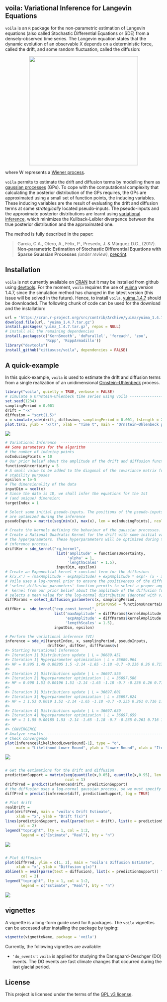 
voila: Variational Inference for Langevin Equations
---------------------------------------------------

`voila` is an `R` package for the non-parametric estimation of Langevin equations (also called Stochastic Differential Equations or SDE) from a densely-observed time series. The Langevin equation states that the dynamic evolution of an observable X depends on a deterministic force, called the drift, and some random fluctuation, called the diffusion:

<img src=README-figures/langevin_annotated.png width=350 style="display: block; margin: auto;" >

where W represents a [Wiener process](https://en.wikipedia.org/wiki/Wiener_process).

`voila` permits to estimate the drift and diffusion terms by modelling them as [gaussian processes](http://katbailey.github.io/post/gaussian-processes-for-dummies/) (GPs). To cope with the computational complexity that calculating the posterior distribution of the GPs requires, the GPs are approximated using a small set of function points, the inducing variables. These inducing variables are the result of evaluating the drift and diffusion terms at some *strategically* located pseudo-inputs. The pseudo-inputs and the approximate posterior distributions are learnt using [variational inference](http://blog.evjang.com/2016/08/variational-bayes.html), which minimizes the Kullback-Leibler divergence between the true posterior distribution and the approximated one.

The method is fully described in the paper:

> García, C.A., Otero, A., Félix, P., Presedo, J. & Márquez D.G., (2017). **Non-parametric Estimation of Stochastic Differential Equations with Sparse Gaussian Processes** *(under review)*, [preprint](https://arxiv.org/abs/1704.04375).

Installation
------------

`voila` is not currently available on [CRAN](http://cran.r-project.org/) but it may be installed from github using [devtools](https://github.com/hadley/devtools). For the moment, `voila` requires the use of [yuima](https://yuima-project.com) version 1.4.7, since the simulation method has changed in the latest version (this issue will be solved in the future). Hence, to install `voila`, [yuima\_1.4.7](https://cran.r-project.org/src/contrib/Archive/yuima/yuima_1.4.7.tar.gz) should be downloaded. The following chunk of code can be used for the download and the installation:

``` r
url = 'https://cran.r-project.org/src/contrib/Archive/yuima/yuima_1.4.7.tar.gz'
download.file(url, 'yuima_1.4.7.tar.gz')
install.packages('yuima_1.4.7.tar.gz', repos = NULL)
# install all the remaining dependencies
install.packages(c('KernSmooth', 'doParallel', 'foreach', 'zoo',
                  'Rcpp', 'RcppArmadillo'))
library("devtools")
install_github("citiususc/voila", dependencies = FALSE)
```

A quick-example
---------------

In this quick-example, `voila` is used to estimate the drift and diffusion terms
from a single realization of an unidimensional [Ornstein–Uhlenbeck](https://en.wikipedia.org/wiki/Ornstein%E2%80%93Uhlenbeck_process) process.

``` r
library("voila", quietly = TRUE, verbose = FALSE)
# simulate a Ornstein-Uhlenbeck time series using voila ---------------------
set.seed(1234)
samplingPeriod = 0.001
drift = "-x"
diffusion = "sqrt(1.5)"
x = simulate_sde(drift, diffusion, samplingPeriod = 0.001, tsLength = 20000)
plot.ts(x, ylab = "x(t)", xlab = "Time t", main = "Ornstein–Uhlenbeck process")
```

<img src="README-figures/ornstein_example-1.png" style="display: block; margin: auto;" />

``` r
# Variational Inference  ----------------------------------------------------
## Some parameters for the algorithm
# the number of inducing points
noInducingPoints = 10 
# Our prior belief about the amplitude of the drift and diffusion functions
functionsUncertainty = 5 
# A small value to be added to the diagonal of the covariance matrix for
# stability purposes
epsilon = 1e-5
# The dimensionality of the data
inputDim = ncol(x)
# Since the data is 1D, we shall infer the equations for the 1st
# (and unique) dimension:
targetIndex = 1

# Select some initial pseudo-inputs. The positions of the pseudo-inputs
# are optimized during the inference
pseudoInputs = matrix(seq(min(x), max(x), len = noInducingPoints), ncol = 1)

# Create the kernels defining the behaviour of the gaussian processes. 
# Create a Rational Quadratic Kernel for the drift with some initial values for
# the hyperparameters. These hyperparameters will be optimized during the 
# inference process.
driftKer = sde_kernel("rq_kernel",
                       list('amplitude' = functionsUncertainty,
                            'alpha' = 1,
                            'lengthScales' = 1.5),
                       inputDim, epsilon)
# Create an Exponential kernel + constant term for the diffusion:
# k(x,x') = (maxAmplitude - expAmplitude) + expAmplitude * exp(- (x - x') ^ 2 / (2 * lengthScale))
# Voila uses a log-normal prior to ensure the positiveness of the diffusion. The 
# 'select_diffusion_parameters' function permits to select a proper amplitude for the
#  kernel from our prior belief about the amplitude of the diffusion function. It also
# selects a mean value for the log-normal distribution (denoted with v)
diffParams = select_diffusion_parameters(x, samplingPeriod, 
                                         priorOnSd = functionsUncertainty)
diffKer =  sde_kernel("exp_const_kernel",
                      list('maxAmplitude' = diffParams$kernelAmplitude,
                           'expAmplitude' = diffParams$kernelAmplitude * 1e-3,
                           'lengthScales' = 1.5),
                      inputDim, epsilon)

# Perform the variational inference (VI)
inference = sde_vi(targetIndex, x, samplingPeriod, pseudoInputs, 
                   driftKer, diffKer, diffParams$v)
#> Starting Variational Inference
#> Iteration 1| Distributions update | L = 36689.451
#> Iteration 1| Hyperparameter optimization | L = 36689.964
#> HP = 0.995 1.49 0.00205 1.5 -2.14 -1.65 -1.18 -0.7 -0.236 0.26 0.717 1.19 1.69 2.16 -0.851 
#> 
#> Iteration 2| Distributions update | L = 36697.556
#> Iteration 2| Hyperparameter optimization | L = 36697.586
#> HP = 0.998 1.51 0.00196 1.51 -2.14 -1.65 -1.18 -0.7 -0.236 0.26 0.716 1.19 1.69 2.16 -0.841 
#> 
#> Iteration 3| Distributions update | L = 36697.601
#> Iteration 3| Hyperparameter optimization | L = 36697.624
#> HP = 1 1.53 0.0019 1.52 -2.14 -1.65 -1.18 -0.7 -0.235 0.261 0.716 1.19 1.69 2.16 -0.83 
#> 
#> Iteration 4| Distributions update | L = 36697.639
#> Iteration 4| Hyperparameter optimization | L = 36697.659
#> HP = 1 1.55 0.00185 1.53 -2.14 -1.65 -1.18 -0.7 -0.235 0.261 0.716 1.19 1.69 2.16 -0.818 
#> 
#> CONVERGENCE
# Analyze results  --------------------------------------------------------
# Check convergence
plot(inference$likelihoodLowerBound[-1], type = "o",
     main = "Likelihood Lower Bound", ylab = "Lower Bound", xlab = "Iteration")
```

<img src="README-figures/ornstein_example-2.png" style="display: block; margin: auto;" />

``` r

# Get the estimations for the drift and diffusion
predictionSupport = matrix(seq(quantile(x,0.05), quantile(x,0.95), len = 100),
                           ncol = 1)
driftPred = predict(inference$drift, predictionSupport)
# the diffusion uses a log-normal gaussian process, so we must specify log = TRUE
diffPred = predict(inference$diff, predictionSupport, log = TRUE)

# Plot drift
realDrift = 
plot(driftPred, main = "voila's Drift Estimate",
     xlab = "x", ylab = "Drift f(x)")
lines(predictionSupport, eval(parse(text = drift), list(x = predictionSupport)),
      col = 2)
legend("topright", lty = 1, col = 1:2,
       legend = c("Estimate", "Real"), bty = "n")
```

<img src="README-figures/ornstein_example-3.png" style="display: block; margin: auto;" />

``` r

# Plot diffusion
plot(diffPred, ylim = c(1, 2), main = "voila's Diffusion Estimate",
     xlab = "x", ylab = "Diffusion g(x)")
abline(h = eval(parse(text = diffusion), list(x = predictionSupport)) ^ 2,
       col = 2)
legend("topright", lty = 1, col = 1:2,
       legend = c("Estimate", "Real"), bty = "n")
```

<img src="README-figures/ornstein_example-4.png" style="display: block; margin: auto;" />

vignettes
---------

A vignette is a long-form guide used for `R` packages. The `voila` vignettes can be accessed after installing the package by typing:

``` r
vignette(vignetteName, package = 'voila')
```

Currently, the following vignettes are available:

-   `'do_events'`: `voila` is applied for studying the Dansgaard-Oeschger (DO) events. The DO events are fast climate changes that occurred during the last glacial period.

License
-------

This project is licensed under the terms of the [GPL v3 license](LICENSE).
